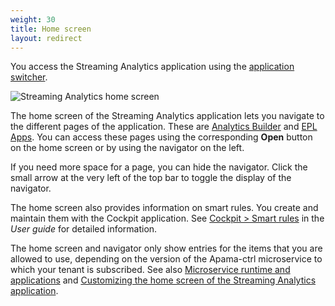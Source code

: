 ```yaml
---
weight: 30
title: Home screen
layout: redirect
---
```


You access the Streaming Analytics application using the [application switcher](/users-guide/getting-started/#app-switcher).

![Streaming Analytics home screen](/images/streaming-analytics/overview-streaming-analytics/streaming-analytics-home-screen.png)

The home screen of the Streaming Analytics application lets you navigate to the different pages of the application.
These are [Analytics Builder](#analytics-builder) and [EPL Apps](#epl-apps).
You can access these pages using the corresponding **Open** button on the home screen or by using the navigator on the left.

If you need more space for a page, you can hide the navigator. Click the small arrow at the very left of the top bar to toggle the display of the navigator.

The home screen also provides information on smart rules. You create and maintain them with the Cockpit application.
See [Cockpit > Smart rules](/users-guide/cockpit/#smart-rules) in the *User guide* for detailed information.

The home screen and navigator only show entries for the items that you are allowed to use,
depending on the version of the Apama-ctrl microservice to which your tenant is subscribed.
See also [Microservice runtime and applications](#microservice-and-applications) and
[Customizing the home screen of the Streaming Analytics application](/streaming-analytics/customization/#customize-home-screen).
